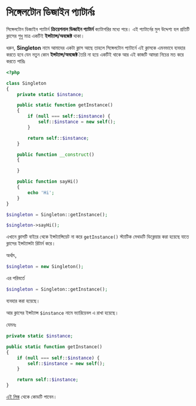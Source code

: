 # সিঙ্গেলটোন ডিজাইন প্যাটার্নঃ

সিঙ্গেলটোন ডিজাইন প্যাটার্ন **ক্রিয়েশনাল ডিজাইন প্যাটার্ন** ক্যাটাগরির মধ্যে পরে।
এই প্যাটার্নের মুল উদ্দেশ্য হল প্রতিটি ক্লাসের শুধু মাত্র একটিই **ইন্সট্যান্স/অবজেক্ট** থাকা।

ধরুন, **Singleton** নামে আমাদের একটা ক্লাস আছে তাহলে সিঙ্গেলটোন প্যাটার্নে এই ক্লাসকে এমনভাবে ব্যবহার করতে হবে যেন নতুন কোন **ইন্সট্যান্স/অবজেক্ট** তৈরি না হয়ে একটিই থাকে আর এই কাজটি আমরা নিচের মত করে করতে পারিঃ

```php
<?php

class Singleton
{
    private static $instance;

    public static function getInstance()
    {
        if (null === self::$instance) {
            self::$instance = new self();
        }

        return self::$instance;
    }

    public function __construct()
    {

    }

    public function sayHi()
    {
        echo 'Hi';
    }
}

$singleton = Singleton::getInstance();

$singleton->sayHi();

```

এখানে ক্লাসটি বাইরে থেকে ইন্সট্যান্সিয়েট না করে ```getInstance()``` স্ট্যাটিক মেথডটি ডিক্লেয়ার করা হয়েছে যাতে ক্লাসের ইন্সট্যান্সটা রিটার্ন করে।

অর্থাৎ,
```php
$singleton = new Singleton();
```
এর পরিবর্তে
```php
$singleton = Singleton::getInstance();
```
ব্যবহার করা হয়েছে।

আর ক্লাসের ইন্সট্যান্স ```$instance``` নামে ভ্যারিয়েবল এ রাখা হয়েছে।

যেমনঃ
```php
private static $instance;

public static function getInstance()
{
    if (null === self::$instance) {
        self::$instance = new self();
    }

    return self::$instance;
}
```

[এই লিঙ্ক](https://github.com/sohelamin/php-design-patterns/blob/master/Singleton.php) থেকে কোডটি পাবেন।